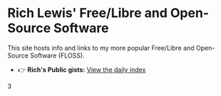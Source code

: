 # Rich Lewis' Free/Libre and Open-Source Software 

This site hosts info and links to my more popular Free/Libre and Open-Source Software (FLOSS).

- 👉 **Rich's Public gists:** [View the daily index](/Public-gists-from-Rich-Lewis/)

3
